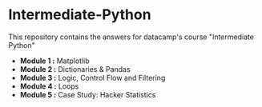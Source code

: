 # Intermediate-Python
This repository contains the answers for datacamp's course "Intermediate Python"

<ul>
  <li><b>Module 1 :</b> Matplotlib</li>
  <li><b>Module 2 :</b> Dictionaries & Pandas</li>
  <li><b>Module 3 :</b> Logic, Control Flow and Filtering</li>
  <li><b>Module 4 :</b> Loops</li>
  <li><b>Module 5 :</b> Case Study: Hacker Statistics</li>
</ul>
